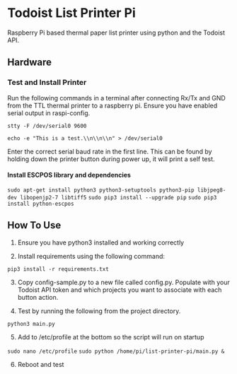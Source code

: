 # Todoist List Printer Pi

Raspberry Pi based thermal paper list printer using python and the Todoist API.

## Hardware

### Test and Install Printer

Run the following commands in a terminal after connecting Rx/Tx and GND from the TTL thermal printer to a raspberry pi. Ensure you have enabled serial output in raspi-config.

`stty -F /dev/serial0 9600`

`echo -e "This is a test.\\n\\n\\n" > /dev/serial0`

Enter the correct serial baud rate in the first line. This can be found by holding down the printer button during power up, it will print a self test.

#### Install ESCPOS library and dependencies

`sudo apt-get install python3 python3-setuptools python3-pip libjpeg8-dev libopenjp2-7 libtiff5`
`sudo pip3 install --upgrade pip`
`sudo pip3 install python-escpos`

## How To Use

1. Ensure you have python3 installed and working correctly

2. Install requirements using the following command:

`pip3 install -r requirements.txt`

3. Copy config-sample.py to a new file called config.py. Populate with your Todoist API token and which projects you want to associate with each button action.

4. Test by running the following from the project directory.

`python3 main.py`

5. Add to /etc/profile at the bottom so the script will run on startup

`sudo nano /etc/profile`
`sudo python /home/pi/list-printer-pi/main.py &`

6. Reboot and test